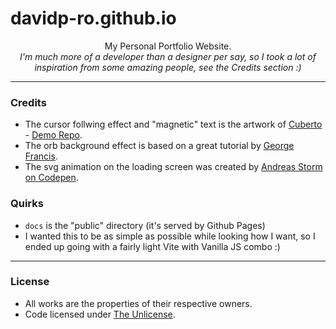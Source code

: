 # davidp-ro.github.io

<p align=center>
  My Personal Portfolio Website.
  <br />
  <i>I'm much more of a developer than a designer per say, so I took a lot of inspiration from some amazing people, see the Credits section :)</i>
</p>

---

### Credits

- The cursor follwing effect and "magnetic" text is the artwork of [Cuberto](www.cuberto.com) - [Demo Repo](www.github.com/Cuberto/cursor-magnetic-demo).
- The orb background effect is based on a great tutorial by [George Francis](www.georgefrancis.dev/writing/create-a-generative-landing-page-and-webgl-powered-background/).
- The svg animation on the loading screen was created by [Andreas Storm on Codepen](https://www.codepen.io/avstorm/pen/RwNzPNN).

### Quirks

- `docs` is the "public" directory (it's served by Github Pages)
- I wanted this to be as simple as possible while looking how I want, so I ended up going with a fairly light Vite with Vanilla JS combo :)

---

### License

- All works are the properties of their respective owners.
- Code licensed under [The Unlicense](LICENSE).
